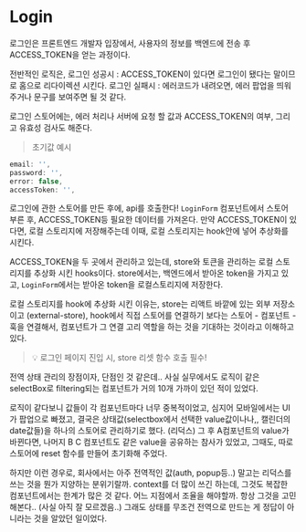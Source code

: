 # Login

로그인은 프론트엔드 개발자 입장에서, 사용자의 정보를 백엔드에 전송 후 ACCESS_TOKEN을 얻는 과정이다.

전반적인 로직은,
로그인 성공시 : ACCESS_TOKEN이 있다면 로그인이 됐다는 말이므로 홈으로 리다이렉션 시킨다.
로그인 실패시 : 에러코드가 내려오면, 에러 팝업을 띄워주거나 문구를 보여주면 될 것 같다.

로그인 스토어에는, 에러 처리나 서버에 요청 할 값과
ACCESS_TOKEN의 여부, 그리고 유효성 검사도 해준다.

> 초기값 예시

```typescript
email: '',
password: '',
error: false,
accessToken: '',
```

로그인에 관한 스토어를 만든 후에, api를 호출한다!
`LoginForm` 컴포넌트에서 스토어 부른 후,
ACCESS_TOKEN등 필요한 데이터를 가져온다.
만약 ACCESS_TOKEN이 있다면, 로컬 스토리지에 저장해주는데
이때, 로컬 스토리지는 hook안에 넣어 추상화를 시킨다.

ACCESS_TOKEN을 두 곳에서 관리하고 있는데,
store와 토큰을 관리하는 로컬 스토리지를 추상화 시킨 hooks이다. store에서는, 백엔드에서 받아온 token을 가지고 있고, `LoginForm`에서는 받아온 token을 로컬스토리지에
저장한다.

로컬 스토리지를 hook에 추상화 시킨 이유는,
store는 리액트 바깥에 있는 외부 저장소이고
(external-store), hook에서 직접 스토어를 연결하기 보다는
스토어 - 컴포넌트 - 훅을 연결해서, 컴포넌트가 그 연결 고리 역할을 하는 것을 기대하는 것이라고 이해하고 있다.

> 💡 로그인 페이지 진입 시, store 리셋 함수 호출 필수!

전역 상태 관리의 장점이자, 단점인 것 같은데..
사실 실무에서도 로직이 같은 selectBox로 filtering되는 컴포넌트가 거의 10개 가까이 있던 적이 있었다.

로직이 같다보니 값들이 각 컴포넌트마다 너무 중복적이었고,
심지어 모바일에서는 UI가 팝업으로 빠졌고,
결국은 상태값(selectbox에서 선택한 value값이나나,, 캘린더의 date값들)을 하나의 스토어로 관리하기로 했다. (리덕스)
그 후 A컴포넌트의 value가 바뀐다면,
나머지 B C 컴포넌트도 같은 value을 공유하는 참사가 있었고,
그때도, 따로 스토어에 reset 함수를 만들어 초기화해 주었다.

하지만 이런 경우로, 회사에서는 아주 전역적인 값(auth, popup등..) 말고는 리덕스를 쓰는 것을 뭔가 지양하는 분위기랄까.
context를 더 많이 쓰긴 하는데, 그것도 복잡한 컴포넌트에서는 한계가 많은 것 같다. 어느 지점에서 조율을 해야할까.
항상 그것을 고민해본다.. (사실 아직 잘 모르겠음..)
그래도 상태를 무조건 전역으로 만드는 게 정답이 아니라는 것을 알았던 일이었다.
